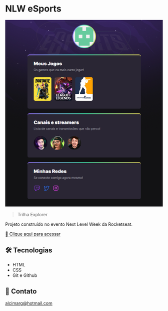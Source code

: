 # NLW eSports

![preview](./.github/preview.png)

> Trilha Explorer

Projeto construído no evento Next Level Week da Rocketseat.

[🔗 Clique aqui para acessar](https://alcimarbarreto.github.io/NLW_eSports/)

## 🛠 Tecnologias

- HTML
- CSS
- Git e Github

## 💛 Contato

alcimarg@hotmail.com
